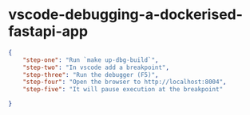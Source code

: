 # vscode-debugging-a-dockerised-fastapi-app

```json
{
    "step-one": "Run `make up-dbg-build`",
    "step-two": "In vscode add a breakpoint",
    "step-three": "Run the debugger (F5)",
    "step-four": "Open the browser to http://localhost:8004",
    "step-five": "It will pause execution at the breakpoint"

}
```